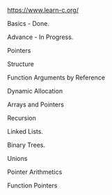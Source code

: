 https://www.learn-c.org/

Basics - Done.

Advance - In Progress.

Pointers

Structure

Function Arguments by Reference

Dynamic Allocation

Arrays and Pointers

Recursion

Linked Lists.

Binary Trees.

Unions

Pointer Arithmetics

Function Pointers
